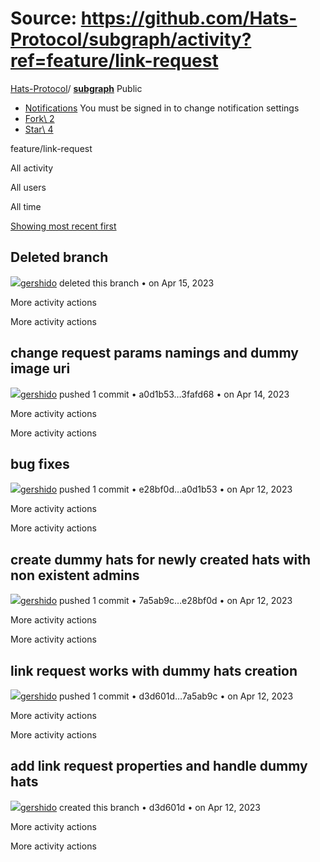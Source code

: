 # Source: https://github.com/Hats-Protocol/subgraph/activity?ref=feature/link-request

[Hats-Protocol](https://github.com/Hats-Protocol)/ **[subgraph](https://github.com/Hats-Protocol/subgraph)** Public

- [Notifications](https://github.com/login?return_to=%2FHats-Protocol%2Fsubgraph) You must be signed in to change notification settings
- [Fork\\
2](https://github.com/login?return_to=%2FHats-Protocol%2Fsubgraph)
- [Star\\
4](https://github.com/login?return_to=%2FHats-Protocol%2Fsubgraph)


feature/link-request

All activity

All users

All time

[Showing most recent first](https://github.com/Hats-Protocol/subgraph/activity?ref=feature/link-request&sort=ASC)

## Deleted branch

[![](https://avatars.githubusercontent.com/u/81111572?s=80&v=4)gershido](https://github.com/gershido) deleted this branch •
on Apr 15, 2023

More activity actions

More activity actions

## change request params namings and dummy image uri

[![](https://avatars.githubusercontent.com/u/81111572?s=80&v=4)gershido](https://github.com/gershido) pushed 1 commit • a0d1b53…3fafd68 •
on Apr 14, 2023

More activity actions

More activity actions

## bug fixes

[![](https://avatars.githubusercontent.com/u/81111572?s=80&v=4)gershido](https://github.com/gershido) pushed 1 commit • e28bf0d…a0d1b53 •
on Apr 12, 2023

More activity actions

More activity actions

## create dummy hats for newly created hats with non existent admins

[![](https://avatars.githubusercontent.com/u/81111572?s=80&v=4)gershido](https://github.com/gershido) pushed 1 commit • 7a5ab9c…e28bf0d •
on Apr 12, 2023

More activity actions

More activity actions

## link request works with dummy hats creation

[![](https://avatars.githubusercontent.com/u/81111572?s=80&v=4)gershido](https://github.com/gershido) pushed 1 commit • d3d601d…7a5ab9c •
on Apr 12, 2023

More activity actions

More activity actions

## add link request properties and handle dummy hats

[![](https://avatars.githubusercontent.com/u/81111572?s=80&v=4)gershido](https://github.com/gershido) created this branch • d3d601d •
on Apr 12, 2023

More activity actions

More activity actions
